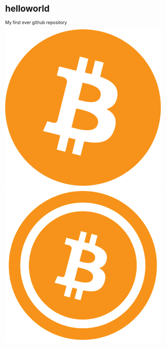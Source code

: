 # helloworld
My first ever github repository

![Bitcoin.png](Bitcoin.png)
![bitcoin_PNG31.png](bitcoin_PNG31.png)

